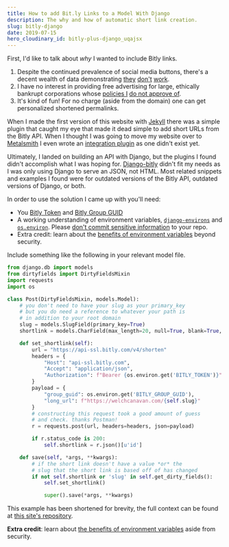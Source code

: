 ```yaml
---
title: How to add Bit.ly Links to a Model With Django
description: The why and how of automatic short link creation.
slug: bitly-django
date: 2019-07-15
hero_cloudinary_id: bitly-plus-django_uqajsx
---
```


First, I'd like to talk about _why_ I wanted to include Bitly links.

1.  Despite the continued prevalence of social media buttons, there's a decent wealth of data demonstrating [they](https://www.wearetheweather.co.uk/blog/social-buttons-poor-ux) [don't](https://bigmedium.com/ideas/no-mobile-share-buttons.html) [work](https://www.antonsten.com/what-is-cost-of-sharing/).
2.  I have no interest in providing free advertising for large, ethically bankrupt corporations whose [policies I](https://www.nytimes.com/2018/11/12/technology/facebook-data-privacy-users.html) [do not approve of](https://www.theverge.com/interface/2019/5/30/18645004/twitter-white-supremacy-research-nazi-ban-gadde-dorsey).
3.  It's kind of fun! For no charge (aside from the domain) one can get personalized shortened permalinks.

When I made the first version of this website with [Jekyll](https://jekyllrb.com/) there was a simple plugin that caught my eye that made it dead simple to add short URLs from the Bitly API. When I thought I was going to move my website over to [Metalsmith](https://metalsmith.io/) I even wrote an [integration plugin](https://www.npmjs.com/package/metalsmith-bitly) as one didn't exist yet.

Ultimately, I landed on building an API with Django, but the plugins I found didn't accomplish what I was hoping for. [Django-bitly](https://pypi.org/project/django-bitly/) didn't fit my needs as I was only using Django to serve an JSON, not HTML. Most related snippets and examples I found were for outdated versions of the Bitly API, outdated versions of Django, or both.

In order to use the solution I came up with you'll need:

- You [Bitly Token](https://dev.bitly.com/v4/#section/Authentication) and [Bitly Group GUID](https://dev.bitly.com/v4_documentation.html)
- A working understanding of environment variables, [`django-environs`](https://django-environ.readthedocs.io/en/latest/) and [`os.environ`](https://docs.python.org/3.7/library/os.html#os.environ). Please [don't commit sensitive information](https://pomeroy.me/2017/10/stop-committing-credentials-to-github/) to your repo.
- Extra credit: learn about the [benefits of environment variables](https://12factor.net/config) beyond security.

Include something like the following in your relevant model file.

```python
from django.db import models
from dirtyfields import DirtyFieldsMixin
import requests
import os

class Post(DirtyFieldsMixin, models.Model):
    # you don't need to have your slug as your primary_key
    # but you do need a reference to whatever your path is
    # in addition to your root domain
    slug = models.SlugField(primary_key=True)
    shortlink = models.CharField(max_length=20, null=True, blank=True, default='')

    def set_shortlink(self):
        url = "https://api-ssl.bitly.com/v4/shorten"
        headers = {
            "Host": "api-ssl.bitly.com",
            "Accept": "application/json",
            "Authorization": f"Bearer {os.environ.get('BITLY_TOKEN')}"
        }
        payload = {
            "group_guid": os.environ.get('BITLY_GROUP_GUID'),
            "long_url": f"https://welchcanavan.com/{self.slug}"
        }
        # constructing this request took a good amount of guess
        # and check. thanks Postman!
        r = requests.post(url, headers=headers, json=payload)

        if r.status_code is 200:
            self.shortlink = r.json()[u'id']

    def save(self, *args, **kwargs):
        # if the short link doesn't have a value *or* the
        # slug that the short link is based off of has changed
        if not self.shortlink or 'slug' in self.get_dirty_fields():
            self.set_shortlink()

            super().save(*args, **kwargs)

```

This example has been shortened for brevity, the full context can be found at [this site's repository](https://gitlab.com/welchcanavan/www-api/blob/975f91b98bb29e3311048944d7ebccc1b8debd9a/content/models.py#L152).

**Extra credit**: learn about [the benefits of environment variables](https://12factor.net/config) aside from security.
